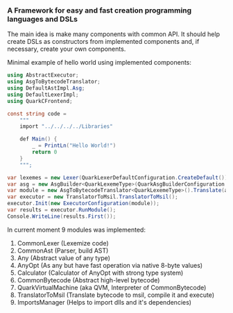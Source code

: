 ### A Framework for easy and fast creation programming languages and DSLs

The main idea is make many components with common API. It should help create DSLs as constructors from implemented
components and, if necessary, create your own components.

Minimal example of hello world using implemented components:

```C#
using AbstractExecutor;
using AsgToBytecodeTranslator;
using DefaultAstImpl.Asg;
using DefaultLexerImpl;
using QuarkCFrontend;

const string code =
    """
    import "../../../../Libraries"

    def Main() {
        _ = PrintLn("Hello World!")
        return 0
    }
    """;

var lexemes = new Lexer(QuarkLexerDefaultConfiguration.CreateDefault()).Lexemize(code);
var asg = new AsgBuilder<QuarkLexemeType>(QuarkAsgBuilderConfiguration.CreateDefault()).Build(lexemes);
var module = new AsgToBytecodeTranslator<QuarkLexemeType>().Translate(asg);
var executor = new TranslatorToMsil.TranslatorToMsil();
executor.Init(new ExecutorConfiguration(module));
var results = executor.RunModule();
Console.WriteLine(results.First());
```

In current moment 9 modules was implemented:

1. CommonLexer (Lexemize code)
2. CommonAst (Parser, build AST)
3. Any (Abstract value of any type)
4. AnyOpt (As any but have fast operation via native 8-byte values)
5. Calculator (Calculator of AnyOpt with strong type system)
6. CommonBytecode (Abstract high-level bytecode)
7. QuarkVirtualMachine (aka QVM, Interpreter of CommonBytecode)
8. TranslatorToMsil (Translate bytecode to msil, compile it and execute)
9. ImportsManager (Helps to import dlls and it's dependencies)